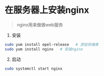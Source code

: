 # 在服务器上安装nginx

> nginx用来做做web服务

1. 安装

``` bash
sudo yum install epel-release   # 添加存储库
sudo yum install nginx   # 安装nginx
```

2. 启动

``` bash
sudo systemctl start nginx
```